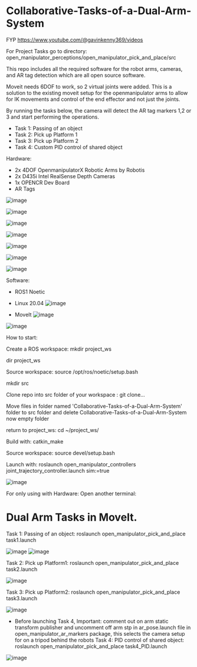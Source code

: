 


# Collaborative-Tasks-of-a-Dual-Arm-System
FYP https://www.youtube.com/@gavinkenny369/videos

For Project Tasks go to directory: open_manipulator_perceptions/open_manipulator_pick_and_place/src

This repo includes all the required software for the robot arms, cameras, and AR tag detection which are all open source software.

Moveit needs 6DOF to work, so 2 virtual joints were added. 
This is a solution to the existing moveit setup for the openmanipulator 
arms to allow for IK movements and control of the end effector and not just the joints.

By running the tasks below, the camera will detect the AR tag markers 1,2 or 3 and start performing the operations.
- Task 1: Passing of an object
- Task 2: Pick up Platform 1
- Task 3: Pick up Platform 2
- Task 4: Custom PID control of shared object

Hardware:
- 2x 4DOF OpenmanipulatorX Robotic Arms by Robotis
- 2x D435i Intel RealSense Depth Cameras
- 1x OPENCR Dev Board
- AR Tags

![image](https://github.com/user-attachments/assets/41da1b03-dea8-4a8d-88dc-6535d0d70ffd)

![image](https://github.com/user-attachments/assets/2ae44f37-f5f1-4ce8-a8e8-e822f5877429)

![image](https://github.com/user-attachments/assets/3ec9e5e6-36ee-4b0e-ba46-477125611656)

![image](https://github.com/user-attachments/assets/9bb4574b-55c6-4fec-8d01-7638aa418193)

![image](https://github.com/user-attachments/assets/88248111-5042-46fb-a5d0-0240c39dfafa)

![image](https://github.com/user-attachments/assets/ef20e3ba-181a-4b75-be30-f5dba8a70092)

![image](https://github.com/user-attachments/assets/4062eefb-2f29-4b98-aaa1-50f128a2e4c5)


Software:
- ROS1 Noetic
- Linux 20.04
![image](https://github.com/user-attachments/assets/419bcf2c-86fa-4579-8556-5bb3b565bf9b)

- MoveIt
![image](https://github.com/user-attachments/assets/af084c43-0da2-4c85-8035-c8705ea6fb54)


![image](https://github.com/user-attachments/assets/bf5ced25-75cd-4f7e-bf5e-8c754dbaf8c8)

How to start:

Create a ROS workspace: mkdir project_ws

dir project_ws

Source workspace: source /opt/ros/noetic/setup.bash

mkdir src

Clone repo into src folder of your workspace : git clone...

Move files in folder named 'Collaborative-Tasks-of-a-Dual-Arm-System' folder to src folder and delete Collaborative-Tasks-of-a-Dual-Arm-System now empty folder

return to project_ws: cd ~/project_ws/

Build with: catkin_make

Source workspace: source devel/setup.bash

Launch with: roslaunch open_manipulator_controllers joint_trajectory_controller.launch sim:=true

![image](https://github.com/user-attachments/assets/6daf9373-3b00-4b50-93c3-1d6c6d57e604)

For only using with Hardware:
Open another terminal:

# Dual Arm Tasks in MoveIt.
Task 1: Passing of an object: roslaunch open_manipulator_pick_and_place task1.launch

![image](https://github.com/gavnk/Collaborative-Tasks-of-a-Dual-Arm-System/assets/50642905/bcb84544-4ecf-4d5d-9e43-0100308c13bf)
![image](https://github.com/gavnk/Collaborative-Tasks-of-a-Dual-Arm-System/assets/50642905/2d4fb88e-eea5-4db6-9fb7-8665143b945f)

Task 2: Pick up Platform1: roslaunch open_manipulator_pick_and_place task2.launch

![image](https://github.com/gavnk/Collaborative-Tasks-of-a-Dual-Arm-System/assets/50642905/6748565a-2223-40a8-bcc3-ae9d9ecfc52b)

Task 3: Pick up Platform2: roslaunch open_manipulator_pick_and_place task3.launch

![image](https://github.com/gavnk/Collaborative-Tasks-of-a-Dual-Arm-System/assets/50642905/cbc746ed-c5ad-4d77-bbe0-d47299beb024)

* Before launching Task 4, Important: comment out on arm static transform publisher and uncomment off arm stp in ar_pose.launch file in open_manipulator_ar_markers package, this selects the camera setup for on a tripod behind the robots
Task 4: PID control of shared object: roslaunch open_manipulator_pick_and_place task4_PID.launch

![image](https://github.com/gavnk/Collaborative-Tasks-of-a-Dual-Arm-System/assets/50642905/2da7e90a-fea0-4217-975d-53ffeb9f9855)
